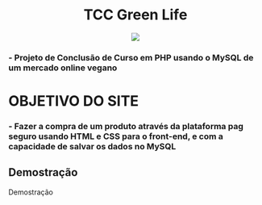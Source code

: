 <div align="center">
  
# TCC Green Life
  
 <Img src="https://user-images.githubusercontent.com/82465988/213821243-a4003f53-153a-441b-9eaa-63abe55b40a5.png"/>

</div>

### - Projeto de Conclusão de Curso em PHP usando o MySQL de um mercado online vegano

# OBJETIVO DO SITE
### - Fazer a compra de um produto através da plataforma pag seguro usando HTML e CSS para o front-end, e com a capacidade de salvar os dados no MySQL

## Demostração

Demostração
